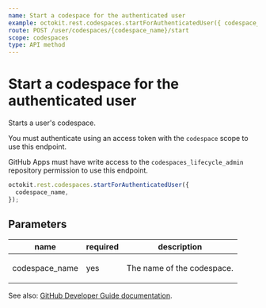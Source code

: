 ```yaml
---
name: Start a codespace for the authenticated user
example: octokit.rest.codespaces.startForAuthenticatedUser({ codespace_name })
route: POST /user/codespaces/{codespace_name}/start
scope: codespaces
type: API method
---
```


# Start a codespace for the authenticated user

Starts a user's codespace.

You must authenticate using an access token with the `codespace` scope to use this endpoint.

GitHub Apps must have write access to the `codespaces_lifecycle_admin` repository permission to use this endpoint.

```js
octokit.rest.codespaces.startForAuthenticatedUser({
  codespace_name,
});
```

## Parameters

<table>
  <thead>
    <tr>
      <th>name</th>
      <th>required</th>
      <th>description</th>
    </tr>
  </thead>
  <tbody>
    <tr><td>codespace_name</td><td>yes</td><td>

The name of the codespace.

</td></tr>
  </tbody>
</table>

See also: [GitHub Developer Guide documentation](https://docs.github.com/enterprise-cloud@latest//rest/reference/codespaces#start-a-codespace-for-the-authenticated-user).
